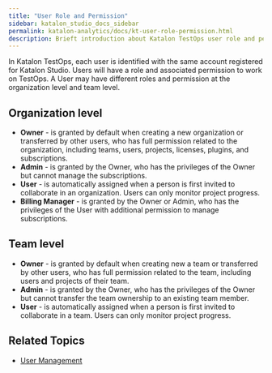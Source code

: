 ```yaml
---
title: "User Role and Permission" 
sidebar: katalon_studio_docs_sidebar
permalink: katalon-analytics/docs/kt-user-role-permission.html 
description: Brieft introduction about Katalon TestOps user role and permission.
---
```

In Katalon TestOps, each user is identified with the same account registered for Katalon Studio. Users will have a role and associated permission to work on TestOps. A User may have different roles and permission at the organization level and team level.

## **Organization level** 

* **Owner** - is granted by default when creating a new organization or transferred by other users, who has full permission related to the organization, including teams, users, projects, licenses, plugins, and subscriptions.
* **Admin** - is granted by the Owner, who has the privileges of the Owner but cannot manage the subscriptions.
* **User** - is automatically assigned when a person is first invited to collaborate in an organization. Users can only monitor project progress.
* **Billing Manager** - is granted by the Owner or Admin, who has the privileges of the User with additional permission to manage subscriptions.

## **Team level**

* **Owner** - is granted by default when creating new a team or transferred by other users, who has full permission related to the team, including users and projects of their team.
* **Admin** - is granted by the Owner, who has the privileges of the Owner but cannot transfer the team ownership to an existing team member.
* **User** - is automatically assigned when a person is first invited to collaborate in a team. Users can only monitor project progress.

## **Related Topics**

* [User Management](https://docs.katalon.com/katalon-analytics/docs/user-management.html)
